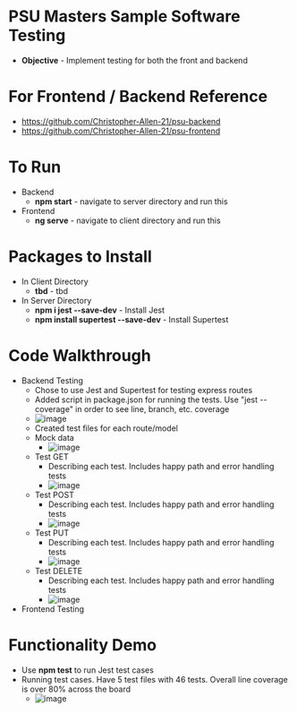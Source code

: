 # PSU Masters Sample Software Testing

- **Objective** - Implement testing for both the front and backend

# For Frontend / Backend Reference

- https://github.com/Christopher-Allen-21/psu-backend
- https://github.com/Christopher-Allen-21/psu-frontend

# To Run

- Backend
  - **npm start** - navigate to server directory and run this
- Frontend
  - **ng serve** - navigate to client directory and run this

# Packages to Install

- In Client Directory
  - **tbd** - tbd
- In Server Directory
  - **npm i jest --save-dev** - Install Jest
  - **npm install supertest --save-dev** - Install Supertest

# Code Walkthrough

- Backend Testing
  - Chose to use Jest and Supertest for testing express routes
  -  Added script in package.json for running the tests. Use "jest --coverage" in order to see line, branch, etc. coverage
    - ![image](https://github.com/user-attachments/assets/b80eb813-9398-4d8f-ad25-5d7715390a49)
  - Created test files for each route/model
  - Mock data
    - ![image](https://github.com/user-attachments/assets/7f926f8c-c567-4510-801c-a68072952a02)
  - Test GET
    - Describing each test. Includes happy path and error handling tests
    - ![image](https://github.com/user-attachments/assets/58be0723-7a97-42f9-af4a-219112f413ce)
  - Test POST
    - Describing each test. Includes happy path and error handling tests
    - ![image](https://github.com/user-attachments/assets/e57f9fe3-1558-4e16-b564-aa109f72d27e)
  - Test PUT
    - Describing each test. Includes happy path and error handling tests
    - ![image](https://github.com/user-attachments/assets/be2a45cb-9e14-4c2d-8de2-f4a9ca507206)
  - Test DELETE
    - Describing each test. Includes happy path and error handling tests
    - ![image](https://github.com/user-attachments/assets/39801e66-0242-4596-9c8b-ddde03a0b709)
- Frontend Testing

# Functionality Demo

- Use **npm test** to run Jest test cases
- Running test cases. Have 5 test files with 46 tests. Overall line coverage is over 80% across the board
  - ![image](https://github.com/user-attachments/assets/1c86dac7-d077-4c3a-9a72-f6524c872f01)

